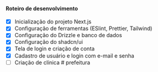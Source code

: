 #### Roteiro de desenvolvimento

- [x] Inicialização do projeto Next.js
- [x] Configuração de ferramentas (ESlint, Prettier, Tailwind)
- [x] Configuração do Drizzle e banco de dados
- [x] Configuração do shadcn/ui
- [x] Tela de login e criação de conta
- [x] Cadastro de usuário e login com e-mail e senha
- [ ] Criação de clínica
#   p r e f e i t u r a  
 